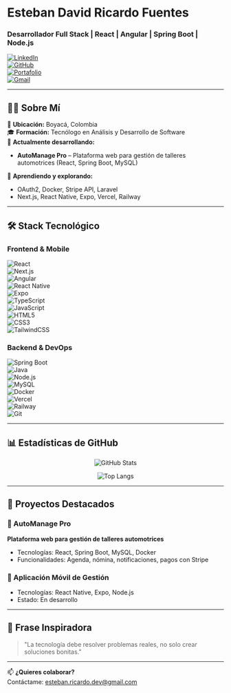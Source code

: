 # Esteban David Ricardo Fuentes  
### Desarrollador Full Stack | React | Angular | Spring Boot | Node.js

[![LinkedIn](https://img.shields.io/badge/LinkedIn-0A66C2?style=for-the-badge&logo=linkedin&logoColor=white)](https://www.linkedin.com/in/tu-perfil/)  
[![GitHub](https://img.shields.io/badge/GitHub-181717?style=for-the-badge&logo=github&logoColor=white)](https://github.com/estebanfuentes)  
[![Portafolio](https://img.shields.io/badge/Portafolio-FF5722?style=for-the-badge&logo=google-chrome&logoColor=white)](https://tu-portafolio.com)  
[![Gmail](https://img.shields.io/badge/Gmail-EA4335?style=for-the-badge&logo=gmail&logoColor=white)](mailto:esteban.ricardo.dev@gmail.com)  

---

## 👨‍💻 Sobre Mí

📍 **Ubicación:** Boyacá, Colombia  
🎓 **Formación:** Tecnólogo en Análisis y Desarrollo de Software  
🚀 **Actualmente desarrollando:**  
- **AutoManage Pro** – Plataforma web para gestión de talleres automotrices (React, Spring Boot, MySQL)  

🧠 **Aprendiendo y explorando:**  
- OAuth2, Docker, Stripe API, Laravel  
- Next.js, React Native, Expo, Vercel, Railway  

---

## 🛠️ Stack Tecnológico

### Frontend & Mobile  
![React](https://img.shields.io/badge/React-61DAFB?style=flat-square&logo=react&logoColor=black)  
![Next.js](https://img.shields.io/badge/Next.js-000000?style=flat-square&logo=next.js&logoColor=white)  
![Angular](https://img.shields.io/badge/Angular-DD0031?style=flat-square&logo=angular&logoColor=white)  
![React Native](https://img.shields.io/badge/React_Native-61DAFB?style=flat-square&logo=react&logoColor=black)  
![Expo](https://img.shields.io/badge/Expo-000020?style=flat-square&logo=expo&logoColor=white)  
![TypeScript](https://img.shields.io/badge/TypeScript-3178C6?style=flat-square&logo=typescript&logoColor=white)  
![JavaScript](https://img.shields.io/badge/JavaScript-F7DF1E?style=flat-square&logo=javascript&logoColor=black)  
![HTML5](https://img.shields.io/badge/HTML5-E34F26?style=flat-square&logo=html5&logoColor=white)  
![CSS3](https://img.shields.io/badge/CSS3-1572B6?style=flat-square&logo=css3&logoColor=white)  
![TailwindCSS](https://img.shields.io/badge/TailwindCSS-06B6D4?style=flat-square&logo=tailwind-css&logoColor=white)  

### Backend & DevOps  
![Spring Boot](https://img.shields.io/badge/Spring_Boot-6DB33F?style=flat-square&logo=spring-boot&logoColor=white)  
![Java](https://img.shields.io/badge/Java-007396?style=flat-square&logo=java&logoColor=white)  
![Node.js](https://img.shields.io/badge/Node.js-339933?style=flat-square&logo=node.js&logoColor=white)  
![MySQL](https://img.shields.io/badge/MySQL-4479A1?style=flat-square&logo=mysql&logoColor=white)  
![Docker](https://img.shields.io/badge/Docker-2496ED?style=flat-square&logo=docker&logoColor=white)  
![Vercel](https://img.shields.io/badge/Vercel-000000?style=flat-square&logo=vercel&logoColor=white)  
![Railway](https://img.shields.io/badge/Railway-0B0D0E?style=flat-square&logo=railway&logoColor=white)  
![Git](https://img.shields.io/badge/Git-F05032?style=flat-square&logo=git&logoColor=white)  

---

## 📊 Estadísticas de GitHub

<p align="center">
  <img src="https://github-readme-stats.vercel.app/api?username=estebanfuentes&show_icons=true&theme=radical&count_private=true" alt="GitHub Stats" />
</p>
<p align="center">
  <img src="https://github-readme-stats.vercel.app/api/top-langs/?username=estebanfuentes&layout=compact&theme=radical" alt="Top Langs" />
</p>

---

## 🚀 Proyectos Destacados

### 🔧 AutoManage Pro  
**Plataforma web para gestión de talleres automotrices**  
- Tecnologías: React, Spring Boot, MySQL, Docker  
- Funcionalidades: Agenda, nómina, notificaciones, pagos con Stripe  

### 📱 Aplicación Móvil de Gestión  
- Tecnologías: React Native, Expo, Node.js  
- Estado: En desarrollo  

---

## 📌 Frase Inspiradora  

> "La tecnología debe resolver problemas reales, no solo crear soluciones bonitas."

---

📫 **¿Quieres colaborar?**  
Contáctame: [esteban.ricardo.dev@gmail.com](mailto:esteban.ricardo.dev@gmail.com)
